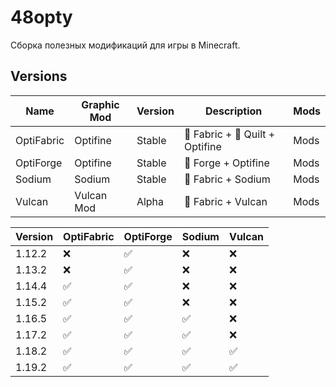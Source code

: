 # 48opty
Сборка полезных модификаций для игры в Minecraft.
## Versions
| Name | Graphic Mod | Version | Description | Mods |
|---|---|---|---|---|
| OptiFabric | Optifine | Stable | 📜 Fabric + 📜 Quilt + Optifine | Mods |
| OptiForge | Optifine | Stable | 🔧 Forge + Optifine | Mods |
| Sodium | Sodium | Stable | 📜 Fabric + Sodium | Mods |
| Vulcan | Vulcan Mod | Alpha | 📜 Fabric + Vulcan | Mods |

| Version | OptiFabric | OptiForge | Sodium | Vulcan |
|---|---|---|---|---|
| 1.12.2 | ❌ | ✅ | ❌ | ❌ |
| 1.13.2 | ❌ | ✅ | ❌ | ❌ |
| 1.14.4 | ✅ | ✅ | ❌ | ❌ |
| 1.15.2 | ✅ | ✅ | ❌ | ❌ |
| 1.16.5 | ✅ | ✅ | ✅ | ❌ |
| 1.17.2 | ✅ | ✅ | ✅ | ❌ |
| 1.18.2 | ✅ | ✅ | ✅ | ✅ |
| 1.19.2 | ✅ | ✅ | ✅ | ✅ |
